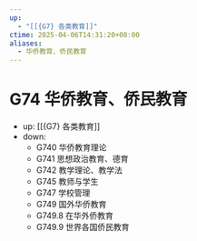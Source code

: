 ```yaml
---
up:
  - "[[{G7} 各类教育]]"
ctime: 2025-04-06T14:31:20+08:00
aliases:
  - 华侨教育、侨民教育
---
```


# G74 华侨教育、侨民教育

- up: [[{G7} 各类教育]]
- down:	
	- G740 华侨教育理论
	- G741 思想政治教育、德育
	- G742 教学理论、教学法
	- G745 教师与学生
	- G747 学校管理
	- G749 国外华侨教育
	- G749.8 在华外侨教育
	- G749.9 世界各国侨民教育
	
